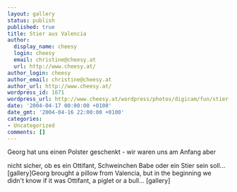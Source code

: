 ```yaml
---
layout: gallery
status: publish
published: true
title: Stier aus Valencia
author:
  display_name: cheesy
  login: cheesy
  email: christine@cheesy.at
  url: http://www.cheesy.at/
author_login: cheesy
author_email: christine@cheesy.at
author_url: http://www.cheesy.at/
wordpress_id: 1671
wordpress_url: http://www.cheesy.at/wordpress/photos/digicam/fun/stier-aus-valencia/
date: '2004-04-17 00:00:00 +0100'
date_gmt: '2004-04-16 22:00:00 +0100'
categories:
- Uncategorized
comments: []
---
```

<!--:de-->Georg hat uns einen Polster geschenkt - wir waren uns am Anfang aber
nicht sicher, ob es ein Ottifant, Schweinchen Babe oder ein Stier sein
soll...
[gallery]<!--:--><!--:en-->Georg brought a pillow from Valencia, but in the beginning we didn't know if it was Ottifant, a piglet or a bull...
[gallery]<!--:-->
